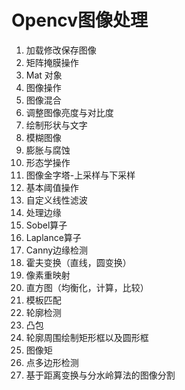 # Opencv图像处理
1. 加载修改保存图像
2. 矩阵掩膜操作
3. Mat 对象
4. 图像操作
5. 图像混合
6. 调整图像亮度与对比度
7. 绘制形状与文字
8. 模糊图像
9. 膨胀与腐蚀
10. 形态学操作
11. 图像金字塔-上采样与下采样
12. 基本阈值操作
13. 自定义线性滤波
14. 处理边缘
15. Sobel算子
16. Laplance算子
17. Canny边缘检测
18. 霍夫变换（直线，圆变换）
19. 像素重映射
20. 直方图（均衡化，计算，比较）
21. 模板匹配
22. 轮廓检测
23. 凸包
24. 轮廓周围绘制矩形框以及圆形框
25. 图像矩
26. 点多边形检测
27. 基于距离变换与分水岭算法的图像分割